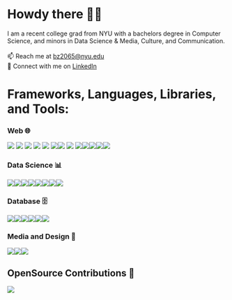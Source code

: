 # Howdy there 👋🤠
I am a recent college grad from NYU with a bachelors degree in Computer Science, and minors in Data Science & Media, Culture, and Communication.<br><br>
📫 Reach me at <a href="mailto:bz2065@nyu.edu">bz2065@nyu.edu</a><br>
🤝 Connect with me on <a href="https://www.linkedin.com/in/ben-yu-zhang" target="_blank">LinkedIn</a><br>
# Frameworks, Languages, Libraries, and Tools:
### Web 🌐
![](https://img.shields.io/badge/JavaScript-323330?style=for-the-badge&logo=javascript&logoColor=F7DF1E) ![](https://img.shields.io/badge/HTML5-E34F26?style=for-the-badge&logo=html5&logoColor=white) ![](https://img.shields.io/badge/CSS3-1572B6?style=for-the-badge&logo=css3&logoColor=white) ![](https://img.shields.io/badge/Node%20js-339933?style=for-the-badge&logo=nodedotjs&logoColor=white) ![](https://img.shields.io/badge/Express%20js-000000?style=for-the-badge&logo=express&logoColor=white) ![](https://img.shields.io/badge/React-20232A?style=for-the-badge&logo=react&logoColor=61DAFB)![](https://img.shields.io/badge/Sass-CC6699?style=for-the-badge&logo=sass&logoColor=white) ![](https://img.shields.io/badge/Socket.io-010101?&style=for-the-badge&logo=Socket.io&logoColor=white) ![](https://img.shields.io/badge/Tailwind_CSS-38B2AC?style=for-the-badge&logo=tailwind-css&logoColor=white)![](https://img.shields.io/badge/Handlebars%20js-f0772b?style=for-the-badge&logo=handlebarsdotjs&logoColor=black)![](https://img.shields.io/badge/Flask-000000?style=for-the-badge&logo=flask&logoColor=white)![](https://img.shields.io/badge/Selenium-43B02A?style=for-the-badge&logo=Selenium&logoColor=white)![](https://img.shields.io/badge/GitHub%20Pages-222222?style=for-the-badge&logo=GitHub%20Pages&logoColor=white)
### Data Science 📊
![](https://img.shields.io/badge/Jupyter-F37626.svg?&style=for-the-badge&logo=Jupyter&logoColor=white)![](https://img.shields.io/badge/Python-FFD43B?style=for-the-badge&logo=python&logoColor=blue)![](https://img.shields.io/badge/C%2B%2B-00599C?style=for-the-badge&logo=c%2B%2B&logoColor=white)![](https://img.shields.io/badge/C%2B%2B-00599C?style=for-the-badge&logo=c%2B%2B&logoColor=white)![](https://img.shields.io/badge/R-276DC3?style=for-the-badge&logo=r&logoColor=white)![](https://img.shields.io/badge/Numpy-777BB4?style=for-the-badge&logo=numpy&logoColor=white)![](https://img.shields.io/badge/Pandas-2C2D72?style=for-the-badge&logo=pandas&logoColor=white)![](https://img.shields.io/badge/LaTeX-47A141?style=for-the-badge&logo=LaTeX&logoColor=white)
### Database 🗄️
![](https://img.shields.io/badge/firebase-ffca28?style=for-the-badge&logo=firebase&logoColor=black)![](https://img.shields.io/badge/Amazon_AWS-FF9900?style=for-the-badge&logo=amazonaws&logoColor=white)![](https://img.shields.io/badge/MongoDB-4EA94B?style=for-the-badge&logo=mongodb&logoColor=white)![](https://img.shields.io/badge/MySQL-005C84?style=for-the-badge&logo=mysql&logoColor=white)![](https://img.shields.io/badge/PostgreSQL-316192?style=for-the-badge&logo=postgresql&logoColor=white)![](https://img.shields.io/badge/Render-46E3B7?style=for-the-badge&logo=render&logoColor=white)
### Media and Design 🎨
![](https://img.shields.io/badge/Adobe%20Premiere%20Pro-9999FF?style=for-the-badge&logo=Adobe%20Premiere%20Pro&logoColor=white)![](https://img.shields.io/badge/Adobe%20Photoshop-31A8FF?style=for-the-badge&logo=Adobe%20Photoshop&logoColor=black)![](https://img.shields.io/badge/Figma-F24E1E?style=for-the-badge&logo=figma&logoColor=white)
## OpenSource Contributions 🌱
![](https://img.shields.io/badge/freecodecamp-27273D?style=for-the-badge&logo=freecodecamp&logoColor=white)
